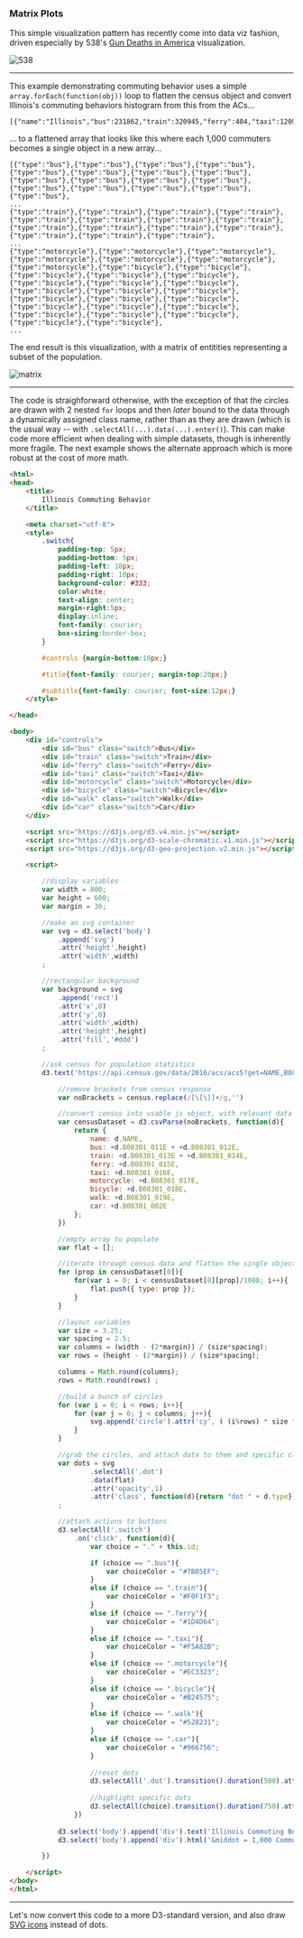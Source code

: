 ### Matrix Plots

This simple visualization pattern has recently come into data viz fashion, driven especially by 538's [Gun Deaths in America](https://fivethirtyeight.com/features/gun-deaths/) visualization.

![538](images/gundeaths.png)

-----

This example demonstrating commuting behavior uses a simple `array.forEach(function(obj))` loop to flatten the census object and convert Illinois's commuting behaviors histogram from this from the ACs...

```
[{"name":"Illinois","bus":231862,"train":320945,"ferry":404,"taxi":12092,"motorcycle":6103,"bicycle":39187,"walk":184984,"car":4926537}]
```

... to a flattened array that looks like this where each 1,000 commuters becomes a single object in a new array...

```
[{"type":"bus"},{"type":"bus"},{"type":"bus"},{"type":"bus"},{"type":"bus"},{"type":"bus"},{"type":"bus"},{"type":"bus"},{"type":"bus"},{"type":"bus"},{"type":"bus"},{"type":"bus"},{"type":"bus"},{"type":"bus"},{"type":"bus"},{"type":"bus"},{"type":"bus"},
...
{"type":"train"},{"type":"train"},{"type":"train"},{"type":"train"},{"type":"train"},{"type":"train"},{"type":"train"},{"type":"train"},{"type":"train"},{"type":"train"},{"type":"train"},{"type":"train"},{"type":"train"},{"type":"train"},{"type":"train"},
...
{"type":"motorcycle"},{"type":"motorcycle"},{"type":"motorcycle"},{"type":"motorcycle"},{"type":"motorcycle"},{"type":"motorcycle"},{"type":"motorcycle"},{"type":"bicycle"},{"type":"bicycle"},{"type":"bicycle"},{"type":"bicycle"},{"type":"bicycle"},{"type":"bicycle"},{"type":"bicycle"},{"type":"bicycle"},{"type":"bicycle"},{"type":"bicycle"},{"type":"bicycle"},{"type":"bicycle"},{"type":"bicycle"},{"type":"bicycle"},{"type":"bicycle"},{"type":"bicycle"},{"type":"bicycle"},{"type":"bicycle"},{"type":"bicycle"},{"type":"bicycle"},{"type":"bicycle"},{"type":"bicycle"},
...
```

The end result is this visualization, with a matrix of entitities representing a subset of the population.

![matrix](matrix.png)

-----

The code is straighforward otherwise, with the exception of that the circles are drawn with 2 nested `for` loops and then *later* bound to the data through a dynamically assigned class name, rather than as they are drawn (which is the usual way -- with `.selectAll(...).data(...).enter()`). This can make code more efficient when dealing with simple datasets, though is inherently more fragile. The next example shows the alternate approach which is more robust at the cost of more math. 

```html
<html>
<head>
	<title>
		Illinois Commuting Behavior
	</title>

	<meta charset="utf-8">
	<style>
		.switch{
			padding-top: 5px;
			padding-bottom: 5px;
			padding-left: 10px;
			padding-right: 10px;
			background-color: #333;
			color:white;	
			text-align: center;
			margin-right:5px;
			display:inline;
			font-family: courier;
			box-sizing:border-box;
		}

		#controls {margin-bottom:10px;}

		#title{font-family: courier; margin-top:20px;}

		#subtitle{font-family: courier; font-size:12px;}
	</style>

</head>

<body>
	<div id="controls">
		<div id="bus" class="switch">Bus</div>
		<div id="train" class="switch">Train</div>
		<div id="ferry" class="switch">Ferry</div>
		<div id="taxi" class="switch">Taxi</div>
		<div id="motorcycle" class="switch">Motorcycle</div>
		<div id="bicycle" class="switch">Bicycle</div>
		<div id="walk" class="switch">Walk</div>
		<div id="car" class="switch">Car</div>
	</div>

	<script src="https://d3js.org/d3.v4.min.js"></script>
	<script src="https://d3js.org/d3-scale-chromatic.v1.min.js"></script>
	<script src="https://d3js.org/d3-geo-projection.v2.min.js"></script>

	<script>

		//display variables
		var width = 800;
		var height = 600;
		var margin = 30;

		//make an svg container 
		var svg = d3.select('body')
			.append('svg')
			.attr('height',height)
			.attr('width',width)
		;

		//rectangular background 
		var background = svg
			.append('rect')
			.attr('x',0)
			.attr('y',0)
			.attr('width',width)
			.attr('height',height)
			.attr('fill','#ddd')
		;

		//ask census for population statistics
	    d3.text('https://api.census.gov/data/2016/acs/acs5?get=NAME,B08301_011E,B08301_012E,B08301_013E,B08301_014E,B08301_015E,B08301_016E,B08301_017E,B08301_018E,B08301_019E,B08301_002E&for=state:17',function(census){

	    	//remove brackets from census response
	    	var noBrackets = census.replace(/[\[\]]+/g,'')

	    	//convert census into usable js object, with relevant data precomputed
	    	var censusDataset = d3.csvParse(noBrackets, function(d){
				return {
					name: d.NAME,
					bus: +d.B08301_011E + +d.B08301_012E,
					train: +d.B08301_013E + +d.B08301_014E,
					ferry: +d.B08301_015E,
					taxi: +d.B08301_016E,
					motorcycle: +d.B08301_017E,
					bicycle: +d.B08301_018E,
					walk: +d.B08301_019E,
					car: +d.B08301_002E
		      	};
	    	})

	    	//empty array to populate
			var flat = [];

			//iterate through census data and flatten the single object
	    	for (prop in censusDataset[0]){
	    		for(var i = 0; i < censusDataset[0][prop]/1000; i++){
	    			flat.push({ type: prop });
	    		}
	    	}

	    	//layout variables
	    	var size = 3.25;
	    	var spacing = 2.5;
	    	var columns = (width - (2*margin)) / (size*spacing);
	    	var rows = (height - (2*margin)) / (size*spacing);

	    	columns = Math.round(columns);
	    	rows = Math.round(rows) ;

	    	//build a bunch of circles
	    	for (var i = 0; i < rows; i++){
	    		for (var j = 0; j < columns; j++){
	    			svg.append('circle').attr('cy', ( (i%rows) * size * spacing) + margin).attr('cx', ( (j%columns) * size * spacing) + margin).attr('r',size).attr('class','dot').attr('fill','#333').attr('opacity',0);
	    		}
	    	}

	    	//grab the circles, and attach data to them and specific class names
	    	var dots = svg
	    			.selectAll('.dot')
	    			.data(flat)
					.attr('opacity',1)
					.attr('class', function(d){return "dot " + d.type})  
			;	

			//attach actions to buttons
			d3.selectAll('.switch')
				.on('click', function(d){
					var choice = "." + this.id;

					if (choice == ".bus"){
						var choiceColor = "#7B85EF";
					}
					else if (choice == ".train"){
						var choiceColor = "#F0F1F3";
					}
					else if (choice == ".ferry"){
						var choiceColor = "#1D4D64";
					}
					else if (choice == ".taxi"){
						var choiceColor = "#F5A82B";
					}
 					else if (choice == ".motorcycle"){
						var choiceColor = "#EC3323";
					}					
 					else if (choice == ".bicycle"){
						var choiceColor = "#B24575";
					}					
 					else if (choice == ".walk"){
						var choiceColor = "#528231";
					}					
 					else if (choice == ".car"){
						var choiceColor = "#966756";
					}					
					
					//reset dots
					d3.selectAll('.dot').transition().duration(500).attr('fill','#333');
					
					//highlight specific dots
					d3.selectAll(choice).transition().duration(750).attr('fill', choiceColor);
				})
				
			d3.select('body').append('div').text('Illinois Commuting Behavior').attr('id','title')
			d3.select('body').append('div').html('&middot = 1,000 Commuters').attr('id','subtitle')

	    })

	</script>
</body>
</html>
```

-----

Let's now convert this code to a more D3-standard version, and also draw [SVG icons](matrix-svg.md) instead of dots. 
